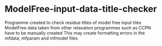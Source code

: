# ModelFree-input-data-title-checker
Programme created to check residue titles of model free input tiles 
ModelFree data taken from other relaxation programmes such as CCPN have to be manually created
This may create formatting errors in the mfdata, mfparam and mfmodel files
